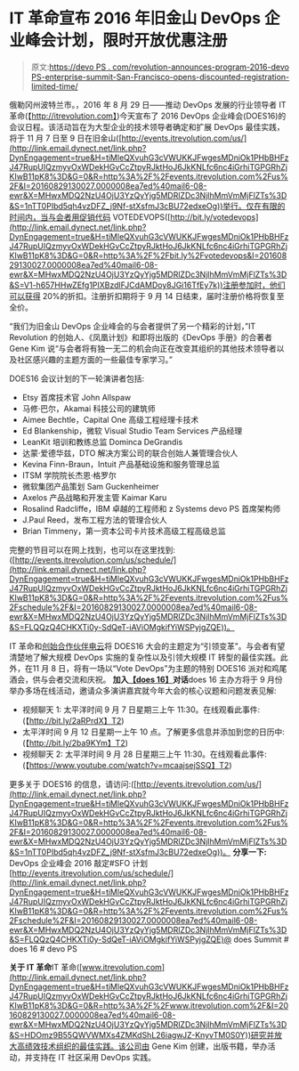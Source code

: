 # IT 革命宣布 2016 年旧金山 DevOps 企业峰会计划，限时开放优惠注册

> 原文:[https://devo PS . com/revolution-announces-program-2016-devo PS-enterprise-summit-San-Francisco-opens-discounted-registration-limited-time/](https://devops.com/revolution-announces-program-2016-devops-enterprise-summit-san-francisco-opens-discounted-registration-limited-time/)

俄勒冈州波特兰市。，2016 年 8 月 29 日——推动 DevOps 发展的行业领导者 IT 革命(【http://itrevolution.com】)今天宣布了 2016 DevOps 企业峰会(DOES16)的会议日程。该活动旨在为大型企业的技术领导者确定和扩展 DevOps 最佳实践，将于 11 月 7 日至 9 日在旧金山([http://events.itrevolution.com/us/](http://link.email.dynect.net/link.php?DynEngagement=true&H=tiMleQXvuhG3cVWUKKJFwgesMDniOk1PHbBHFzJ47RupUIQzmyvOxWDekHGvCcZtpyRJktHoJ6JkKNLfc6nc4iGrhiTGPGRhZjKIwB11pK8%3D&G=0&R=http%3A%2F%2Fevents.itrevolution.com%2Fus%2F&I=20160829130027.0000008ea7ed%40mail6-08-ewr&X=MHwxMDQ2NzU4OjU3YzQyYjg5MDRlZDc3NjlhMmVmMjFlZTs%3D&S=1nTT0PIbd5qh4vzDFZ_j9Nf-stXsfmJ3cBU72edxeOg))举行。仅在有限的时间内，当与会者用促销代码 VOTEDEVOPS([http://bit.ly/votedevops](http://link.email.dynect.net/link.php?DynEngagement=true&H=tiMleQXvuhG3cVWUKKJFwgesMDniOk1PHbBHFzJ47RupUIQzmyvOxWDekHGvCcZtpyRJktHoJ6JkKNLfc6nc4iGrhiTGPGRhZjKIwB11pK8%3D&G=0&R=http%3A%2F%2Fbit.ly%2Fvotedevops&I=20160829130027.0000008ea7ed%40mail6-08-ewr&X=MHwxMDQ2NzU4OjU3YzQyYjg5MDRlZDc3NjlhMmVmMjFlZTs%3D&S=V1-h657HHwZEfg1PIXBzdlFJCdAMDoy8JGi16TfEy7k))注册参加时，他们可以获得 20%的折扣。注册折扣期将于 9 月 14 日结束，届时注册价格将恢复至全价。

“我们为旧金山 DevOps 企业峰会的与会者提供了另一个精彩的计划，”IT Revolution 的创始人、《凤凰计划》和即将出版的《DevOps 手册》的合著者 Gene Kim 说“与会者将有独一无二的机会向正在改变其组织的其他技术领导者以及社区感兴趣的主题方面的一些最佳专家学习。”

DOES16 会议计划的下一轮演讲者包括:

*   Etsy 首席技术官 John Allspaw
*   马修·巴尔，Akamai 科技公司的建筑师
*   Aimee Bechtle，Capital One 高级工程经理卡技术
*   Ed Blankenship，微软 Visual Studio Team Services 产品经理
*   LeanKit 培训和教练总监 Dominca DeGrandis
*   达蒙·爱德华兹，DTO 解决方案公司的联合创始人兼管理合伙人
*   Kevina Finn-Braun，Intuit 产品基础设施和服务管理总监
*   ITSM 学院院长杰恩·格罗尔
*   微软集团产品策划 Sam Guckenheimer
*   Axelos 产品战略和开发主管 Kaimar Karu
*   Rosalind Radcliffe，IBM 卓越的工程师和 z Systems devo PS 首席架构师
*   J.Paul Reed，发布工程方法的管理合伙人
*   Brian Timmeny，第一资本公司卡片技术高级工程高级总监

完整的节目可以在网上找到，也可以在这里找到:([http://events.itrevolution.com/us/schedule/](http://link.email.dynect.net/link.php?DynEngagement=true&H=tiMleQXvuhG3cVWUKKJFwgesMDniOk1PHbBHFzJ47RupUIQzmyvOxWDekHGvCcZtpyRJktHoJ6JkKNLfc6nc4iGrhiTGPGRhZjKIwB11pK8%3D&G=0&R=http%3A%2F%2Fevents.itrevolution.com%2Fus%2Fschedule%2F&I=20160829130027.0000008ea7ed%40mail6-08-ewr&X=MHwxMDQ2NzU4OjU3YzQyYjg5MDRlZDc3NjlhMmVmMjFlZTs%3D&S=FLQQzQ4CHKXTi0y-SdQeT-iAViOMgkifYiWSPyjgZQE))。

IT 革命和[创始合作伙伴电云](http://link.email.dynect.net/link.php?DynEngagement=true&H=tiMleQXvuhG3cVWUKKJFwgesMDniOk1PHbBHFzJ47RupUIQzmyvOxWDekHGvCcZtpyRJktHoJ6JkKNLfc6nc4iGrhiTGPGRhZjKIwB11pK8%3D&G=0&R=http%3A%2F%2Felectric-cloud.com%2F&I=20160829130027.0000008ea7ed%40mail6-08-ewr&X=MHwxMDQ2NzU4OjU3YzQyYjg5MDRlZDc3NjlhMmVmMjFlZTs%3D&S=24xadyDqBlEUDlgTIqDmorjW7zgaG1jBl8QEBZccauw)将 DOES16 大会的主题定为“引领变革”。与会者有望清楚地了解大规模 DevOps 实施的复杂性以及引领大规模 IT 转型的最佳实践。此外，在11 月 8 日，将有一场以“Vote DevOps”为主题的特别 DOES16 派对和鸡尾酒会，供与会者交流和庆祝。
**加入**[**【does 16】**](http://link.email.dynect.net/link.php?DynEngagement=true&H=tiMleQXvuhG3cVWUKKJFwgesMDniOk1PHbBHFzJ47RupUIQzmyvOxWDekHGvCcZtpyRJktHoJ6JkKNLfc6nc4iGrhiTGPGRhZjKIwB11pK8%3D&G=0&R=https%3A%2F%2Ftwitter.com%2Fhashtag%2FDOES16%3Fsrc%3Dhash&I=20160829130027.0000008ea7ed%40mail6-08-ewr&X=MHwxMDQ2NzU4OjU3YzQyYjg5MDRlZDc3NjlhMmVmMjFlZTs%3D&S=yNDpyke_y2bluLcfcwrbqmy0sYAxqPGJGDtoMdhR8kc)**对话**does 16 主办方将于 9 月份举办多场在线活动，邀请众多演讲嘉宾就今年大会的核心议题和问题发表见解:

*   视频聊天 1: 太平洋时间 9 月 7 日星期三上午 11:30。在线观看此事件:(【http://bit.ly/2aRPrdX】T2)
*   太平洋时间 9 月 12 日星期一上午 10 点。了解更多信息并添加到您的日历中:(【http://bit.ly/2ba9KYm】T2)
*   视频聊天 2: 太平洋时间 9 月 28 日星期三上午 11:30。在线观看此事件:(【https://www.youtube.com/watch?v=mcaajsejSSQ】T2)

更多关于 DOES16 的信息，请访问:([http://events.itrevolution.com/us/](http://link.email.dynect.net/link.php?DynEngagement=true&H=tiMleQXvuhG3cVWUKKJFwgesMDniOk1PHbBHFzJ47RupUIQzmyvOxWDekHGvCcZtpyRJktHoJ6JkKNLfc6nc4iGrhiTGPGRhZjKIwB11pK8%3D&G=0&R=http%3A%2F%2Fevents.itrevolution.com%2Fus%2F&I=20160829130027.0000008ea7ed%40mail6-08-ewr&X=MHwxMDQ2NzU4OjU3YzQyYjg5MDRlZDc3NjlhMmVmMjFlZTs%3D&S=1nTT0PIbd5qh4vzDFZ_j9Nf-stXsfmJ3cBU72edxeOg))。
**分享一下:** DevOps 企业峰会 2016 敲定#SFO 计划[http://events.itrevolution.com/us/schedule/](http://link.email.dynect.net/link.php?DynEngagement=true&H=tiMleQXvuhG3cVWUKKJFwgesMDniOk1PHbBHFzJ47RupUIQzmyvOxWDekHGvCcZtpyRJktHoJ6JkKNLfc6nc4iGrhiTGPGRhZjKIwB11pK8%3D&G=0&R=http%3A%2F%2Fevents.itrevolution.com%2Fus%2Fschedule%2F&I=20160829130027.0000008ea7ed%40mail6-08-ewr&X=MHwxMDQ2NzU4OjU3YzQyYjg5MDRlZDc3NjlhMmVmMjFlZTs%3D&S=FLQQzQ4CHKXTi0y-SdQeT-iAViOMgkifYiWSPyjgZQE)@ does Summit # does 16 # devo PS

**关于 IT 革命**IT 革命([www.itrevolution.com](http://link.email.dynect.net/link.php?DynEngagement=true&H=tiMleQXvuhG3cVWUKKJFwgesMDniOk1PHbBHFzJ47RupUIQzmyvOxWDekHGvCcZtpyRJktHoJ6JkKNLfc6nc4iGrhiTGPGRhZjKIwB11pK8%3D&G=0&R=http%3A%2F%2Fwww.itrevolution.com%2F&I=20160829130027.0000008ea7ed%40mail6-08-ewr&X=MHwxMDQ2NzU4OjU3YzQyYjg5MDRlZDc3NjlhMmVmMjFlZTs%3D&S=HDOmz9B55QWVWMXs4ZMKdShL26iagwJZ-KnyvTM0S0Y))研究并放大高绩效技术组织的最佳实践。该公司由 Gene Kim 创建，出版书籍，举办活动，并支持在 IT 社区采用 DevOps 实践。